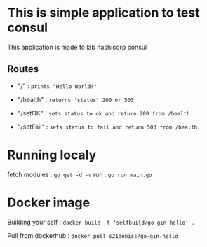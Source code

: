 # This is simple application to test consul

This application is made to lab hashicorp consul

## Routes

* 	"/" : `prints "Hello World!"`

* "/health" : `returns 'status' 200 or 503`

* "/setOK" : `sets status to ok and return 200 from /health`

* "/setFail" : `sets status to fail and return 503 from /health`


# Running localy

fetch modules : `go get -d -v`
run : `go run main.go`

# Docker image

Building your self : `docker build -t 'selfbuild/go-gin-hello' .`

Pull from dockerhub : `docker pull s21deniss/go-gin-hello`
